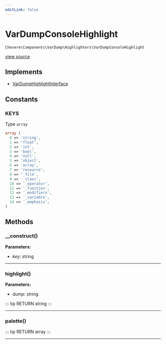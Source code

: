 ```yaml
---
editLink: false
---
```


# VarDumpConsoleHighlight

`Chevere\Components\VarDump\Highlighters\VarDumpConsoleHighlight`

[view source](https://github.com/chevere/chevere/blob/master/src/Chevere/Components/VarDump/Highlighters/VarDumpConsoleHighlight.php)

## Implements

- [VarDumpHighlightInterface](../../../Interfaces/VarDump/VarDumpHighlightInterface.md)

## Constants

### KEYS

Type `array`

```php
array (
  0 => 'string',
  1 => 'float',
  2 => 'int',
  3 => 'bool',
  4 => 'null',
  5 => 'object',
  6 => 'array',
  7 => 'resource',
  8 => '_file',
  9 => '_class',
  10 => '_operator',
  11 => '_function',
  12 => '_modifiers',
  13 => '_variable',
  14 => '_emphasis',
)
```

## Methods

### __construct()

**Parameters:**

- *key*: string

---

### highlight()

**Parameters:**

- *dump*: string

::: tip RETURN
string
:::

---

### palette()

::: tip RETURN
array
:::

---
